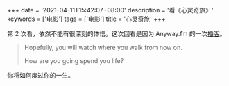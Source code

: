 +++
date = '2021-04-11T15:42:07+08:00'
description = '看《心灵奇旅》'
keywords = ['电影']
tags = ['电影']
title = '心灵奇旅'
+++

第 2 次看，依然不能有很深刻的体悟。这次回看是因为 Anyway.fm 的一次[播客](https://anyway.fm/soul-movie/)。

> Hopefully, you will watch where you walk from now on.
>
> How are you going spend you life?

你将如何度过你的一生。
